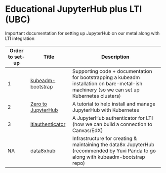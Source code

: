 # Educational JupyterHub plus LTI (UBC)

Important documentation for setting up JupyterHub on our metal along with LTI integration:

| Order to set-up | Title | Description |
|-----------------|-------|-------------|
| 1 | [kubeadm-bootstrap](https://github.com/data-8/kubeadm-bootstrap) | Supporting code + documentation for bootstrapping a kubeadm installation on bare-metal-ish machinery (so we can set up Kubernetes clusters) |
| 2 | [Zero to JupyterHub](https://zero-to-jupyterhub.readthedocs.io/en/latest/#)| A tutorial to help install and manage JupyterHub with Kubernetes |
| 3 |  [ltiauthenticator](https://github.com/jupyterhub/ltiauthenticator)| A JupyterHub authenticator for LTI (how we can build a connection to Canvas/EdX) |
| NA | [data8xhub](https://github.com/berkeley-dsep-infra/data8xhub) | Infrastructure for creating & maintaining the data8x JupyterHub (recommended by Yuvi Panda to go along with kubeadm-bootstrap repo) |

